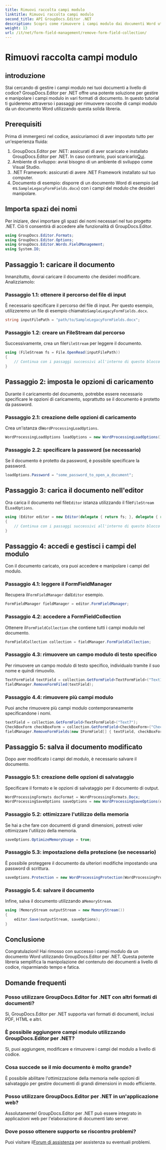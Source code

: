 ```yaml
---
title: Rimuovi raccolta campi modulo
linktitle: Rimuovi raccolta campi modulo
second_title: API GroupDocs.Editor .NET
description: Scopri come rimuovere i campi modulo dai documenti Word utilizzando GroupDocs.Editor per .NET con questa guida passo passo. Ideale per gli sviluppatori.
weight: 13
url: /it/net/form-field-management/remove-form-field-collection/
---
```


# Rimuovi raccolta campi modulo

## introduzione
Stai cercando di gestire i campi modulo nei tuoi documenti a livello di codice? GroupDocs.Editor per .NET offre una potente soluzione per gestire e manipolare i campi modulo in vari formati di documento. In questo tutorial ti guideremo attraverso i passaggi per rimuovere raccolte di campi modulo da un documento Word utilizzando questa solida libreria. 
## Prerequisiti
Prima di immergerci nel codice, assicuriamoci di aver impostato tutto per un'esperienza fluida:
1. GroupDocs.Editor per .NET: assicurati di aver scaricato e installato GroupDocs.Editor per .NET. In caso contrario, puoi scaricarlo[Qui](https://releases.groupdocs.com/editor/net/).
2. Ambiente di sviluppo: avrai bisogno di un ambiente di sviluppo come Visual Studio.
3. .NET Framework: assicurati di avere .NET Framework installato sul tuo computer.
4.  Documento di esempio: disporre di un documento Word di esempio (ad es.`SampleLegacyFormFields.docx`) con i campi del modulo che desideri manipolare.

## Importa spazi dei nomi
Per iniziare, devi importare gli spazi dei nomi necessari nel tuo progetto .NET. Ciò ti consentirà di accedere alle funzionalità di GroupDocs.Editor.
```csharp
using GroupDocs.Editor.Formats;
using GroupDocs.Editor.Options;
using GroupDocs.Editor.Words.FieldManagement;
using System.IO;
```
## Passaggio 1: caricare il documento
Innanzitutto, dovrai caricare il documento che desideri modificare. Analizziamolo:
### Passaggio 1.1: ottenere il percorso del file di input
 È necessario specificare il percorso del file di input. Per questo esempio, utilizzeremo un file di esempio chiamato`SampleLegacyFormFields.docx`.
```csharp
string inputFilePath = "path/to/SampleLegacyFormFields.docx";
```
### Passaggio 1.2: creare un FileStream dal percorso
 Successivamente, crea un file`FileStream` per leggere il documento.
```csharp
using (FileStream fs = File.OpenRead(inputFilePath))
{
    // Continua con i passaggi successivi all'interno di questo blocco utilizzando.
}
```
## Passaggio 2: imposta le opzioni di caricamento
Durante il caricamento del documento, potrebbe essere necessario specificare le opzioni di caricamento, soprattutto se il documento è protetto da password.
### Passaggio 2.1: creazione delle opzioni di caricamento
 Crea un'istanza di`WordProcessingLoadOptions`.
```csharp
WordProcessingLoadOptions loadOptions = new WordProcessingLoadOptions();
```
### Passaggio 2.2: specificare la password (se necessario)
Se il documento è protetto da password, è possibile specificare la password.
```csharp
loadOptions.Password = "some_password_to_open_a_document";
```
## Passaggio 3: carica il documento nell'editor
 Ora carica il documento nel file`Editor` istanza utilizzando il file`FileStream` E`LoadOptions`.
```csharp
using (Editor editor = new Editor(delegate { return fs; }, delegate { return loadOptions; }))
{
    // Continua con i passaggi successivi all'interno di questo blocco utilizzando.
}
```
## Passaggio 4: accedi e gestisci i campi del modulo
Con il documento caricato, ora puoi accedere e manipolare i campi del modulo.
### Passaggio 4.1: leggere il FormFieldManager
 Recupera il`FormFieldManager` dal`Editor` esempio.
```csharp
FormFieldManager fieldManager = editor.FormFieldManager;
```
### Passaggio 4.2: accedere a FormFieldCollection
 Ottenere il`FormFieldCollection` che contiene tutti i campi modulo nel documento.
```csharp
FormFieldCollection collection = fieldManager.FormFieldCollection;
```
### Passaggio 4.3: rimuovere un campo modulo di testo specifico
Per rimuovere un campo modulo di testo specifico, individualo tramite il suo nome e quindi rimuovilo.
```csharp
TextFormField textField = collection.GetFormField<TextFormField>("Text1");
fieldManager.RemoveFormFiled(textField);
```
### Passaggio 4.4: rimuovere più campi modulo
Puoi anche rimuovere più campi modulo contemporaneamente specificandone i nomi.
```csharp
textField = collection.GetFormField<TextFormField>("Text7");
CheckBoxForm checkBoxForm = collection.GetFormField<CheckBoxForm>("Check2");
fieldManager.RemoveFormFields(new IFormField[] { textField, checkBoxForm });
```
## Passaggio 5: salva il documento modificato
Dopo aver modificato i campi del modulo, è necessario salvare il documento.
### Passaggio 5.1: creazione delle opzioni di salvataggio
Specificare il formato e le opzioni di salvataggio per il documento di output.
```csharp
WordProcessingFormats docFormat = WordProcessingFormats.Docx;
WordProcessingSaveOptions saveOptions = new WordProcessingSaveOptions(docFormat);
```
### Passaggio 5.2: ottimizzare l'utilizzo della memoria
Se hai a che fare con documenti di grandi dimensioni, potresti voler ottimizzare l'utilizzo della memoria.
```csharp
saveOptions.OptimizeMemoryUsage = true;
```
### Passaggio 5.3: impostazione della protezione (se necessario)
È possibile proteggere il documento da ulteriori modifiche impostando una password di scrittura.
```csharp
saveOptions.Protection = new WordProcessingProtection(WordProcessingProtectionType.AllowOnlyFormFields, "write_password");
```
### Passaggio 5.4: salvare il documento
 Infine, salva il documento utilizzando a`MemoryStream`.
```csharp
using (MemoryStream outputStream = new MemoryStream())
{
    editor.Save(outputStream, saveOptions);
}
```

## Conclusione
Congratulazioni! Hai rimosso con successo i campi modulo da un documento Word utilizzando GroupDocs.Editor per .NET. Questa potente libreria semplifica la manipolazione del contenuto dei documenti a livello di codice, risparmiando tempo e fatica.
## Domande frequenti
### Posso utilizzare GroupDocs.Editor for .NET con altri formati di documenti?
Sì, GroupDocs.Editor per .NET supporta vari formati di documenti, inclusi PDF, HTML e altri.
### È possibile aggiungere campi modulo utilizzando GroupDocs.Editor per .NET?
Sì, puoi aggiungere, modificare e rimuovere i campi del modulo a livello di codice.
### Cosa succede se il mio documento è molto grande?
È possibile abilitare l'ottimizzazione della memoria nelle opzioni di salvataggio per gestire documenti di grandi dimensioni in modo efficiente.
### Posso utilizzare GroupDocs.Editor per .NET in un'applicazione web?
Assolutamente! GroupDocs.Editor per .NET può essere integrato in applicazioni web per l'elaborazione di documenti lato server.
### Dove posso ottenere supporto se riscontro problemi?
 Puoi visitare il[Forum di assistenza](https://forum.groupdocs.com/c/editor/20) per assistenza su eventuali problemi.